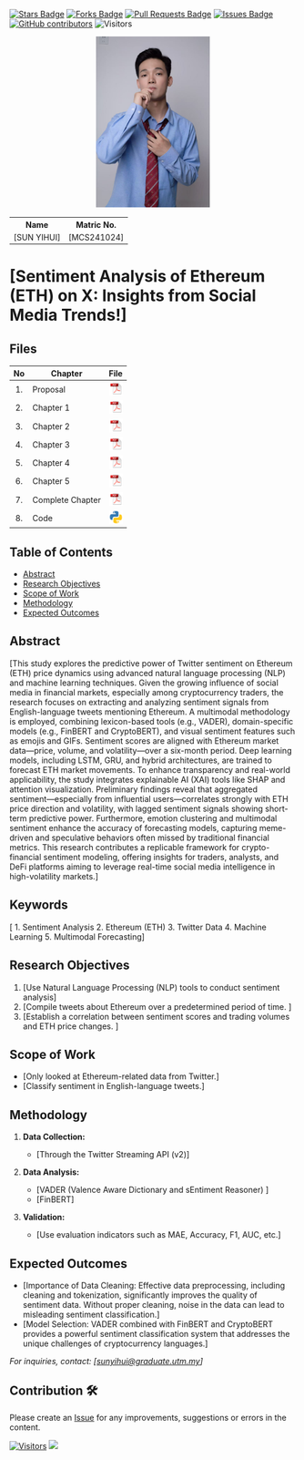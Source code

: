<a href="https://github.com/drshahizan/research-design/stargazers"><img src="https://img.shields.io/github/stars/drshahizan/research-design" alt="Stars Badge"/></a>
<a href="https://github.com/drshahizan/research-design/network/members"><img src="https://img.shields.io/github/forks/drshahizan/research-design" alt="Forks Badge"/></a>
<a href="https://github.com/drshahizan/research-design/pulls"><img src="https://img.shields.io/github/issues-pr/drshahizan/research-design" alt="Pull Requests Badge"/></a>
<a href="https://github.com/drshahizan/research-design"><img src="https://img.shields.io/github/issues/drshahizan/research-design" alt="Issues Badge"/></a>
<a href="https://github.com/drshahizan/research-design/graphs/contributors"><img alt="GitHub contributors" src="https://img.shields.io/github/contributors/drshahizan/research-design?color=2b9348"></a>
![Visitors](https://api.visitorbadge.io/api/visitors?path=https%3A%2F%2Fgithub.com%2Fdrshahizan%2BDM&labelColor=%23d9e3f0&countColor=%23697689&style=flat)

<p align="center">
  <img height="300px" src="https://github.com/JasonSun-UTM/Sun-Yihui/raw/main/images/WechatIMG586.jpg">
</p>

<table align="center">
  <tr>
    <th>Name</th>
    <th>Matric No.</th>
  </tr>
  <tr>
    <td>[SUN YIHUI]</td>
    <td>[MCS241024]</td>
  </tr>
</table>

# [Sentiment Analysis of Ethereum (ETH) on X: Insights from Social Media Trends!]

## Files

| No  | Chapter     |                                                 File |
| :-: | ---------- | :---------------------------------------------------------------------------------------------------: |
|  1.  | Proposal | <a href="proposal/"><img src="img/pdf.svg" width="24px" height="24px"></a> |
|  2.  | Chapter 1 | <a href="c1/"><img src="img/pdf.svg" width="24px" height="24px"></a> |
|  3.  | Chapter 2 | <a href="c2/"><img src="img/pdf.svg" width="24px" height="24px"></a> |
|  4.  | Chapter 3 | <a href="c3/"><img src="img/pdf.svg" width="24px" height="24px"></a> |
|  5.  | Chapter 4 | <a href="c4/"><img src="img/pdf.svg" width="24px" height="24px"></a> |
|  6.  | Chapter 5 | <a href="c5/"><img src="img/pdf.svg" width="24px" height="24px"></a> |
|  7.  | Complete Chapter | <a href="CompleteChapters/"><img src="img/pdf.svg" width="24px" height="24px"></a> |
|  8.  | Code | <a href="code"><img src="img/python_icon.png" width="24px" height="24px"></a> |


## Table of Contents
- [Abstract](#abstract)
- [Research Objectives](#research-objectives)
- [Scope of Work](#scope-of-work)
- [Methodology](#methodology)
- [Expected Outcomes](#expected-outcomes)

## Abstract

[This study explores the predictive power of Twitter sentiment on Ethereum (ETH) price dynamics using advanced natural language processing (NLP) and machine learning techniques. Given the growing influence of social media in financial markets, especially among cryptocurrency traders, the research focuses on extracting and analyzing sentiment signals from English-language tweets mentioning Ethereum. A multimodal methodology is employed, combining lexicon-based tools (e.g., VADER), domain-specific models (e.g., FinBERT and CryptoBERT), and visual sentiment features such as emojis and GIFs. Sentiment scores are aligned with Ethereum market data—price, volume, and volatility—over a six-month period. Deep learning models, including LSTM, GRU, and hybrid architectures, are trained to forecast ETH market movements. To enhance transparency and real-world applicability, the study integrates explainable AI (XAI) tools like SHAP and attention visualization. Preliminary findings reveal that aggregated sentiment—especially from influential users—correlates strongly with ETH price direction and volatility, with lagged sentiment signals showing short-term predictive power. Furthermore, emotion clustering and multimodal sentiment enhance the accuracy of forecasting models, capturing meme-driven and speculative behaviors often missed by traditional financial metrics. This research contributes a replicable framework for crypto-financial sentiment modeling, offering insights for traders, analysts, and DeFi platforms aiming to leverage real-time social media intelligence in high-volatility markets.]

## Keywords

[	1.	Sentiment Analysis
	2.	Ethereum (ETH)
	3.	Twitter Data
	4.	Machine Learning
	5.	Multimodal Forecasting]

## Research Objectives

1. [Use Natural Language Processing (NLP) tools to conduct sentiment analysis]
2. [Compile tweets about Ethereum over a predetermined period of time. ]
3. [Establish a correlation between sentiment scores and trading volumes and ETH price changes. ]

## Scope of Work
- [Only looked at Ethereum-related data from Twitter.]
- [Classify sentiment in English-language tweets.]

## Methodology

1. **Data Collection:**
   - [Through the Twitter Streaming API (v2)]

2. **Data Analysis:**
   - [VADER (Valence Aware Dictionary and sEntiment Reasoner) ]
   - [FinBERT] 


3. **Validation:**
   - [Use evaluation indicators such as MAE, Accuracy, F1, AUC, etc.]

## Expected Outcomes

- [Importance of Data Cleaning: Effective data preprocessing, including cleaning and tokenization, significantly improves the quality of sentiment data. Without proper cleaning, noise in the data can lead to misleading sentiment classification.]
- [Model Selection: VADER combined with FinBERT and CryptoBERT provides a powerful sentiment classification system that addresses the unique challenges of cryptocurrency languages.]

*For inquiries, contact: [sunyihui@graduate.utm.my]*

 




## Contribution 🛠️
Please create an [Issue](https://github.com/drshahizan/research-design/issues) for any improvements, suggestions or errors in the content.

[![Visitors](https://api.visitorbadge.io/api/visitors?path=https%3A%2F%2Fgithub.com%2Fdrshahizan&labelColor=%23697689&countColor=%23555555&style=plastic)](https://visitorbadge.io/status?path=https%3A%2F%2Fgithub.com%2Fdrshahizan)
![](https://hit.yhype.me/github/profile?user_id=81284918)

